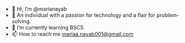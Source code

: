- 👋 Hi, I’m @marianayab
- 👀 An individual with a passion for technology and a flair for problem-solving.
- 🌱 I’m currently learning BSCS 
- 📫 How to reach me mariaa.nayab001@gmail.com

<!---
marianayab/marianayab is a ✨ special ✨ repository because its `README.md` (this file) appears on your GitHub profile.
You can click the Preview link to take a look at your changes.
--->
